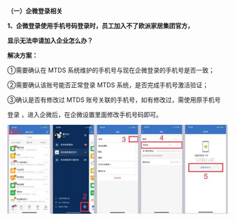 ﻿**（一）企微登录相关**


**1、企微登录使用手机号码登录时，员工加入不了欧派家居集团官方，**

**显示无法申请加入企业怎么办？**

**解决方案：**

①需要确认在 MTDS 系统维护的手机号与现在企微登录的手机号是否一致；

②需要确认该账号能否正常登录 MTDS 系统，是否完成手机号激活验证；

③确认是否有修改过 MTDS 账号关联的手机号，如有修改过，需使用原手机号


登录 ，进入企微后，在企微设置里面修改手机号码即可。

![](Aspose.Words.aca87248-de04-4a2d-8e8a-3952345973ad.001.jpeg)



